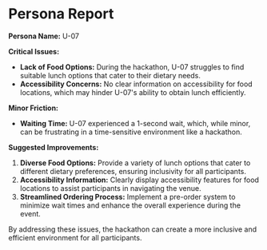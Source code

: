 # Persona Report

**Persona Name:** U-07

**Critical Issues:**
- **Lack of Food Options:** During the hackathon, U-07 struggles to find suitable lunch options that cater to their dietary needs.
- **Accessibility Concerns:** No clear information on accessibility for food locations, which may hinder U-07's ability to obtain lunch efficiently.

**Minor Friction:**
- **Waiting Time:** U-07 experienced a 1-second wait, which, while minor, can be frustrating in a time-sensitive environment like a hackathon.

**Suggested Improvements:**
1. **Diverse Food Options:** Provide a variety of lunch options that cater to different dietary preferences, ensuring inclusivity for all participants.
2. **Accessibility Information:** Clearly display accessibility features for food locations to assist participants in navigating the venue.
3. **Streamlined Ordering Process:** Implement a pre-order system to minimize wait times and enhance the overall experience during the event.

By addressing these issues, the hackathon can create a more inclusive and efficient environment for all participants.